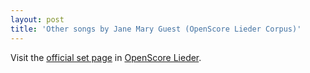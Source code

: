 ```yaml
---
layout: post
title: 'Other songs by Jane Mary Guest (OpenScore Lieder Corpus)'
---
```


Visit the [official set page] in [OpenScore Lieder].

[official set page]: https://musescore.com/openscore-lieder-corpus/sets/5107150
[OpenScore Lieder]: https://musescore.com/openscore-lieder-corpus

